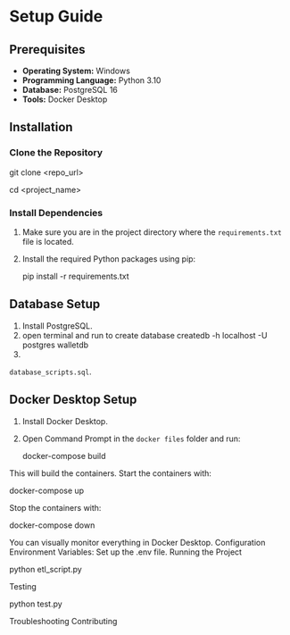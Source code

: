 # Setup Guide

## Prerequisites

- **Operating System:** Windows
- **Programming Language:** Python 3.10
- **Database:** PostgreSQL 16
- **Tools:** Docker Desktop

## Installation

### Clone the Repository


git clone <repo_url>

cd <project_name>

### Install Dependencies

1. Make sure you are in the project directory where the `requirements.txt` file is located.

2. Install the required Python packages using pip:


   pip install -r requirements.txt


## Database Setup

1. Install PostgreSQL.
2. open terminal and run to create database
createdb -h localhost -U postgres walletdb
3.

`database_scripts.sql`.

## Docker Desktop Setup

1. Install Docker Desktop.
2. Open Command Prompt in the `docker files` folder and run:

   docker-compose build


This will build the containers.
Start the containers with:

docker-compose up


Stop the containers with:

docker-compose down

You can visually monitor everything in Docker Desktop.
Configuration
Environment Variables: Set up the .env file.
Running the Project

python etl_script.py

Testing

python test.py

Troubleshooting
Contributing


